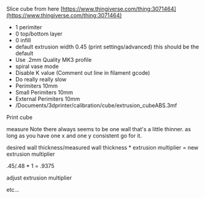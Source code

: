 Slice cube from here
[https://www.thingiverse.com/thing:3071464](https://www.thingiverse.com/thing:3071464)
* 1 perimiter
* 0 top/bottom layer
* 0 infill
* default extrusion width 0.45 (print settings/advanced) this should be the default
* Use .2mm Quality MK3 profile
* spiral vase mode
* Disable K value (Comment out line in filament gcode)
* Do really really slow
* Perimiters 10mm
* Small Perimiters 10mm
* External Perimiters 10mm
* /Documents/3dprinter/calibration/cube/extrusion_cubeABS.3mf

Print cube

measure 
Note there always seems to be one wall that's a little thinner.  as long as you have one x and one y consistent go for it.

desired wall thickness/measured wall thickness * extrusion multiplier = new extrusion multiplier

.45/.48 * 1 = .9375

adjust extrusion multiplier

etc...

<!--stackedit_data:
eyJoaXN0b3J5IjpbLTE1MTkwMTAwNDYsLTg4MjIyMjEwMiwtMT
E5MDY4MjQ3NywxNTMyNjIwOTc1LC0xNDgwOTY0ODIsLTI2OTEw
NjU2OCwtMTYyNTMyOTkzMSwxOTQ1OTkwNTU0XX0=
-->